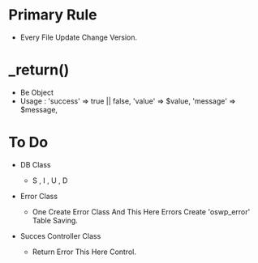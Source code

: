 # Primary Rule
  - Every File Update Change Version.

# _return()
 - Be Object 
 - Usage : 
    'success'   => true || false,
    'value'     => $value,
    'message'   => $message,

# To Do 

* DB Class
  - S , I , U , D

* Error Class
  - One Create Error Class And This Here Errors Create 'oswp_error' Table Saving.

* Succes Controller Class
  - Return Error This Here Control.
